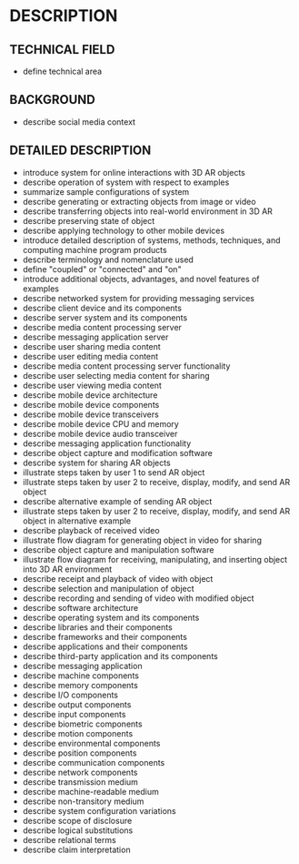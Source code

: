 # DESCRIPTION

## TECHNICAL FIELD

- define technical area

## BACKGROUND

- describe social media context

## DETAILED DESCRIPTION

- introduce system for online interactions with 3D AR objects
- describe operation of system with respect to examples
- summarize sample configurations of system
- describe generating or extracting objects from image or video
- describe transferring objects into real-world environment in 3D AR
- describe preserving state of object
- describe applying technology to other mobile devices
- introduce detailed description of systems, methods, techniques, and computing machine program products
- describe terminology and nomenclature used
- define "coupled" or "connected" and "on"
- introduce additional objects, advantages, and novel features of examples
- describe networked system for providing messaging services
- describe client device and its components
- describe server system and its components
- describe media content processing server
- describe messaging application server
- describe user sharing media content
- describe user editing media content
- describe media content processing server functionality
- describe user selecting media content for sharing
- describe user viewing media content
- describe mobile device architecture
- describe mobile device components
- describe mobile device transceivers
- describe mobile device CPU and memory
- describe mobile device audio transceiver
- describe messaging application functionality
- describe object capture and modification software
- describe system for sharing AR objects
- illustrate steps taken by user 1 to send AR object
- illustrate steps taken by user 2 to receive, display, modify, and send AR object
- describe alternative example of sending AR object
- illustrate steps taken by user 2 to receive, display, modify, and send AR object in alternative example
- describe playback of received video
- illustrate flow diagram for generating object in video for sharing
- describe object capture and manipulation software
- illustrate flow diagram for receiving, manipulating, and inserting object into 3D AR environment
- describe receipt and playback of video with object
- describe selection and manipulation of object
- describe recording and sending of video with modified object
- describe software architecture
- describe operating system and its components
- describe libraries and their components
- describe frameworks and their components
- describe applications and their components
- describe third-party application and its components
- describe messaging application
- describe machine components
- describe memory components
- describe I/O components
- describe output components
- describe input components
- describe biometric components
- describe motion components
- describe environmental components
- describe position components
- describe communication components
- describe network components
- describe transmission medium
- describe machine-readable medium
- describe non-transitory medium
- describe system configuration variations
- describe scope of disclosure
- describe logical substitutions
- describe relational terms
- describe claim interpretation

